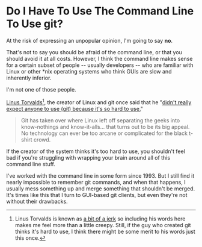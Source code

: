 # Do I Have To Use The Command Line To Use git?
At the risk of expressing an unpopular opinion, I'm going to say **no**. 

That's not to say you should be afraid of the command line, or that you should avoid it at all costs. However, I think the command line makes sense for a certain subset of people -- usually developers -- who are familiar with Linux or other *nix operating systems who think GUIs are slow and inherently inferior. 

I'm not one of those people. 

[Linus Torvalds](https://en.wikipedia.org/wiki/Linus_Torvalds)[^1], the creator of Linux and git once said that he "[didn't really expect anyone to use (git) because it's so hard to use.](http://typicalprogrammer.com/linus-torvalds-goes-off-on-linux-and-git/)" 

> Git has taken over where Linux left off separating the geeks into know-nothings and know-it-alls... that turns out to be its big appeal. No technology can ever be too arcane or complicated for the black t-shirt crowd.

If the creator of the system thinks it's too hard to use, you shouldn't feel bad if you're struggling with wrapping your brain around all of this command line stuff. 

I've worked with the command line in some form since 1993. But I still find it nearly impossible to remember git commands, and when that happens, I usually mess something up and merge something that shouldn't be merged. It's times like this that I turn to GUI-based git clients, but even they're not without their drawbacks. 

[^1]: Linus Torvalds is known as [a bit of a jerk](http://www.escapistmagazine.com/news/view/126049-Linux-Namesake-Argues-In-Favor-Of-Being-A-Jerk) so including his words here makes me feel more than a little creepy. Still, if the guy who created git thinks it's hard to use, I think there might be some merit to his words just this once. 
